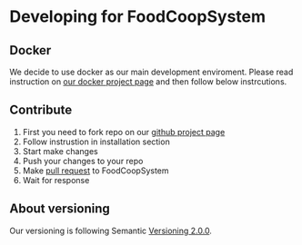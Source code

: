 # Developing for FoodCoopSystem

## Docker
We decide to use docker as our main development enviroment. Please read instruction on <a href='https://github.com/FoodCoopSystem/docker' target='_blank'>our docker project page</a> and then follow below instrcutions.

## Contribute

1. First you need to fork repo on our [github project page](https://github.com/FoodCoopSystem/foodcoopsystem)
1. Follow instrustion in installation section
1. Start make changes
1. Push your changes to your repo
1. Make [pull request](https://help.github.com/articles/creating-a-pull-request/) to FoodCoopSystem
1. Wait for response

## About versioning
Our versioning is following Semantic <a href="http://semver.org/" target="_blank">Versioning 2.0.0</a>.

